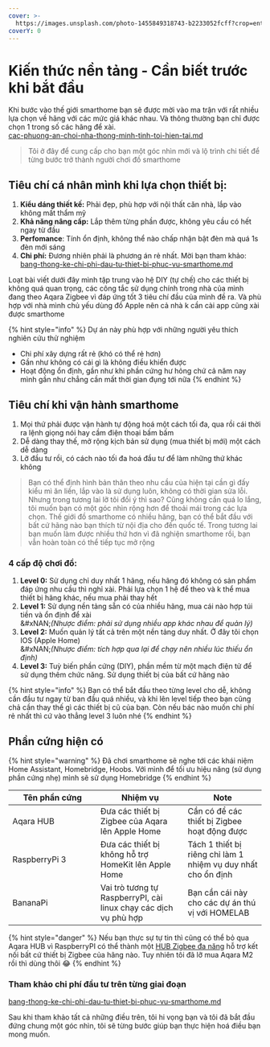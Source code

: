 ```yaml
---
cover: >-
  https://images.unsplash.com/photo-1455849318743-b2233052fcff?crop=entropy&cs=srgb&fm=jpg&ixid=M3wxOTcwMjR8MHwxfHNlYXJjaHw2fHxHZXQlMjBzdGFydHxlbnwwfHx8fDE3MTY3OTg1MjB8MA&ixlib=rb-4.0.3&q=85
coverY: 0
---
```


# Kiến thức nền tảng - Cần biết trước khi bắt đầu

Khi bước vào thế giới smarthome bạn sẽ được mời vào ma trận với rất nhiều lựa chọn về hãng với các mức giá khác nhau. Và thông thường bạn chỉ được chọn 1 trong số các hãng để xài.\
[cac-phuong-an-choi-nha-thong-minh-tinh-toi-hien-tai.md](cac-phuong-an-choi-nha-thong-minh-tinh-toi-hien-tai.md "mention")

> Tôi ở đây để cung cấp cho bạn một góc nhìn mới và lộ trình chi tiết để từng bước trở thành người chơi đồ smarthome

## Tiêu chí cá nhân mình khi lựa chọn thiết bị:

1. **Kiểu dáng thiết kế:** Phải đẹp, phù hợp với nội thất căn nhà, lắp vào không mất thẩm mỹ
2. **Khả năng nâng cấp:** Lắp thêm từng phần được, không yêu cầu có hết ngay từ đầu
3. **Perfomance**: Tính ổn định, không thể nào chấp nhận bật đèn mà quá 1s đèn mới sáng
4. **Chi phí:** Đương nhiên phải là phương án rẻ nhất. Mời bạn tham khảo: [bang-thong-ke-chi-phi-dau-tu-thiet-bi-phuc-vu-smarthome.md](bang-thong-ke-chi-phi-dau-tu-thiet-bi-phuc-vu-smarthome.md "mention")

Loạt bài viết dưới đây mình tập trung vào hệ DIY (tự chế) cho các thiết bị không quá quan trọng, các công tắc sử dụng chính trong nhà của mình đang theo Aqara Zigbee vì đáp ứng tốt 3 tiêu chí đầu của mình đề ra. Và phù hợp với nhà mình chủ yếu dùng đồ Apple nên cả nhà k cần cài app cũng xài được smarthome

{% hint style="info" %}
Dự án này phù hợp với những người yêu thích nghiên cứu thử nghiệm

* Chi phí xây dựng rất rẻ (khó có thể rẻ hơn)
* Gần như không có cái gì là không điều khiển được
* Hoạt động ổn định, gần như khi phần cứng hư hỏng chứ cả năm nay mình gần như chẳng cần mất thời gian đụng tới nữa
{% endhint %}

## Tiêu chí khi vận hành smarthome

1. Mọi thứ phải được vận hành tự động hoá một cách tối đa, qua rồi cái thời ra lệnh giọng nói hay cầm điện thoại bấm bấm
2. Dễ dàng thay thế, mở rộng kịch bản sử dụng (mua thiết bị mới) một cách dễ dàng
3. Lỡ đầu tư rồi, có cách nào tối đa hoá đầu tư để làm những thứ khác không

> Bạn có thể định hình bản thân theo nhu cầu của hiện tại cần gì đấy kiểu mì ăn liền, lắp vào là sử dụng luôn, không có thời gian sửa lỗi. Nhưng trong tương lai lỡ tôi đổi ý thì sao? Cũng không cần quá lo lắng, tôi muốn bạn có một góc nhìn rộng hơn để thoải mái trong các lựa chọn. Thế giới đồ smarthome có nhiều hãng, bạn có thể bắt đầu với bất cứ hãng nào bạn thích từ nội địa cho đến quốc tế. Trong tương lai bạn muốn làm được nhiều thứ hơn vì đã nghiện smarthome rồi, bạn vẫn hoàn toàn có thể tiếp tục mở rộng

### **4 cấp độ chơi đồ:**

1. **Level 0:** Sử dụng chỉ duy nhất 1 hãng, nếu hãng đó không có sản phẩm đáp ứng nhu cầu thì nghỉ xài. Phải lựa chọn 1 hệ để theo và k thể mua thiết bị hãng khác, nếu mua phải thay hết
2. **Level 1:** Sử dụng nền tảng sẵn có của nhiều hãng, mua cái nào hợp túi tiền và ổn định để xài\
   &#xNAN;_(Nhược điểm: phải sử dụng nhiều app khác nhau để quản lý)_
3. **Level 2:** Muốn quản lý tất cả trên một nền tảng duy nhất. Ở đây tôi chọn IOS (Apple Home)\
   &#xNAN;_(Nhược điểm: tích hợp qua lại để chạy nên nhiều lúc thiếu ổn định)_
4. **Level 3:** Tuỳ biến phần cứng (DIY), phần mềm từ một mạch điện tử để sử dụng thêm chức năng. Sử dụng thiết bị của bất cứ hãng nào

{% hint style="info" %}
Bạn có thể bắt đầu theo từng level cho dễ, không cần đầu tư ngay từ ban đầu quá nhiều, và khi lên level tiếp theo bạn cũng chả cần thay thế gì các thiết bị cũ của bạn. Còn nếu bác nào muốn chi phí rẻ nhất thì cứ vào thẳng level 3 luôn nhé
{% endhint %}

## Phần cứng hiện có

{% hint style="warning" %}
Đã chơi smarthome sẽ nghe tới các khái niệm Home Assistant, Homebridge, Hoobs. Với mình để tối ưu hiệu năng (sử dụng phần cứng nhẹ) mình sẽ sử dụng Homebridge
{% endhint %}

<table><thead><tr><th width="159.33333333333331">Tên phần cứng</th><th>Nhiệm vụ</th><th>Note</th></tr></thead><tbody><tr><td>Aqara HUB</td><td>Đưa các thiết bị Zigbee của Aqara lên Apple Home</td><td>Cần có để các thiết bị Zigbee hoạt động được</td></tr><tr><td>RaspberryPi 3</td><td>Đưa các thiết bị không hỗ trợ HomeKit lên Apple Home</td><td>Tách 1 thiết bị riêng chỉ làm 1 nhiệm vụ duy nhất cho ổn định</td></tr><tr><td>BananaPi</td><td>Vai trò tương tự RaspberryPI, cài linux chạy các dịch vụ phù hợp</td><td>Bạn cần cái này cho các dự án thú vị với HOMELAB</td></tr></tbody></table>

{% hint style="danger" %}
Nếu bạn thực sự tự tin thì cũng có thể bỏ qua Aqara HUB vì RaspberryPI có thể thành một [HUB Zigbee đa năng](../cai-dat-install/mot-hub-ket-noi-duoc-toan-bo-thiet-bi-zigbee-cua-tat-ca-cac-hang.md) hỗ trợ kết nối bất cứ thiết bị Zigbee của hãng nào. Tuy nhiên tôi đã lỡ mua Aqara M2 rồi thì dùng thôi :joy:
{% endhint %}

### Tham khảo chi phí đầu tư trên từng giai đoạn

[bang-thong-ke-chi-phi-dau-tu-thiet-bi-phuc-vu-smarthome.md](bang-thong-ke-chi-phi-dau-tu-thiet-bi-phuc-vu-smarthome.md "mention")

Sau khi tham khảo tất cả những điều trên, tôi hi vọng bạn và tôi đã bắt đầu đứng chung một góc nhìn, tôi sẽ từng bước giúp bạn thực hiện hoá điều bạn mong muốn.
